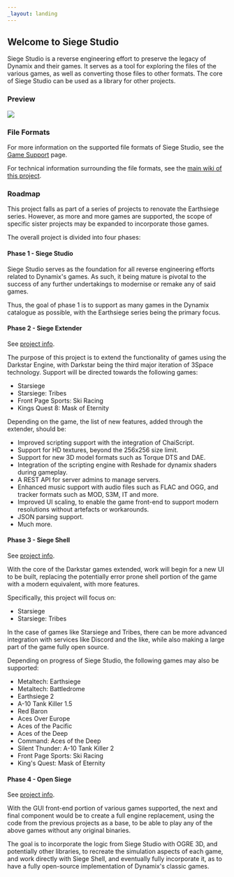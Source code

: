 ```yaml
---
_layout: landing
---
```


## Welcome to Siege Studio

Siege Studio is a reverse engineering effort to preserve the legacy of Dynamix and their games. It serves as a tool for exploring the files of the various games, as well as converting those files to other formats. The core of Siege Studio can be used as a library for other projects.

### Preview

![](https://media.giphy.com/media/vRus9g5a1ZNSNKVSiR/source.gif)

### File Formats

For more information on the supported file formats of Siege Studio, see the [Game Support](game-support) page.

For technical information surrounding the file formats, see the [main wiki of this project](https://github.com/open-siege/open-siege/wiki).

### Roadmap

This project falls as part of a series of projects to renovate the Earthsiege series. However, as more and more games are supported, the scope of specific sister projects may be expanded to incorporate those games.

The overall project is divided into four phases:

#### Phase 1 - Siege Studio

Siege Studio serves as the foundation for all reverse engineering efforts related to Dynamix's games. As such, it being mature is pivotal to the success of any further undertakings to modernise or remake any of said games.

Thus, the goal of phase 1 is to support as many games in the Dynamix catalogue as possible, with the Earthsiege series being the primary focus.

#### Phase 2 - Siege Extender

See [project info](darkstar-extender).

The purpose of this project is to extend the functionality of games using the Darkstar Engine, with Darkstar being the third major iteration of 3Space technology. Support will be directed towards the following games:

* Starsiege
* Starsiege: Tribes
* Front Page Sports: Ski Racing
* Kings Quest 8: Mask of Eternity

Depending on the game, the list of new features, added through the extender, should be:

* Improved scripting support with the integration of ChaiScript.
* Support for HD textures, beyond the 256x256 size limit.
* Support for new 3D model formats such as Torque DTS and DAE.
* Integration of the scripting engine with Reshade for dynamix shaders during gameplay.
* A REST API for server admins to manage servers.
* Enhanced music support with audio files such as FLAC and OGG, and tracker formats such as MOD, S3M, IT and more.
* Improved UI scaling, to enable the game front-end to support modern resolutions without artefacts or workarounds.
* JSON parsing support.
* Much more.

#### Phase 3 - Siege Shell

See [project info](siege-shell).

With the core of the Darkstar games extended, work will begin for a new UI to be built, replacing the potentially error prone shell portion of the game with a modern equivalent, with more features.

Specifically, this project will focus on:

* Starsiege
* Starsiege: Tribes

In the case of games like Starsiege and Tribes, there can be more advanced integration with services like Discord and the like, while also making a large part of the game fully open source.

Depending on progress of Siege Studio, the following games may also be supported:

* Metaltech: Earthsiege
* Metaltech: Battledrome
* Earthsiege 2
* A-10 Tank Killer 1.5
* Red Baron
* Aces Over Europe
* Aces of the Pacific
* Aces of the Deep
* Command: Aces of the Deep
* Silent Thunder: A-10 Tank Killer 2
* Front Page Sports: Ski Racing
* King's Quest: Mask of Eternity

#### Phase 4 - Open Siege

See [project info](open-siege).

With the GUI front-end portion of various games supported, the next and final component would be to create a full engine replacement, using the code from the previous projects as a base, to be able to play any of the above games without any original binaries.

The goal is to incorporate the logic from Siege Studio with OGRE 3D, and potentially other libraries, to recreate the simulation aspects of each game, and work directly with Siege Shell, and eventually fully incorporate it, as to have a fully open-source implementation of Dynamix's classic games.



